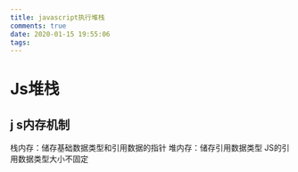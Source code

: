 ```yaml
---
title: javascript执行堆栈
comments: true
date: 2020-01-15 19:55:06
tags:
---
```




# Js堆栈

## j s内存机制

栈内存：储存基础数据类型和引用数据的指针
堆内存：储存引用数据类型
JS的引用数据类型大小不固定
